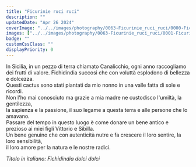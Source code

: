 ```yaml
---
title: "Ficurinie ruci ruci"
description: ""
updatedDate: "Apr 26 2024"
coverImage: "../../images/photography/0063-Ficurinie_ruci_ruci/0000-Ficurinie_ruci_ruci_Sicilia_fichidindia_higo_chumbo_prickly_pear_cactus_olive_ulivi_Monti_Nebrodi_bambini_educazione_natura_ricordi_tradizioni_tinycottons_Olympus_OM1.jpg"
images: ["../../images/photography/0063-Ficurinie_ruci_ruci/0001-Ficurinie_ruci_ruci_Sicilia_fichidindia_higo_chumbo_prickly_pear_cactus_olive_ulivi_Monti_Nebrodi_bambini_educazione_natura_ricordi_tradizioni_tinycottons_Olympus_OM1.jpg","../../images/photography/0063-Ficurinie_ruci_ruci/0002-Ficurinie_ruci_ruci_Sicilia_fichidindia_higo_chumbo_prickly_pear_cactus_olive_ulivi_Monti_Nebrodi_bambini_educazione_natura_ricordi_tradizioni_tinycottons_Olympus_OM1.jpg","../../images/photography/0063-Ficurinie_ruci_ruci/0003-Ficurinie_ruci_ruci_Sicilia_fichidindia_higo_chumbo_prickly_pear_cactus_olive_ulivi_Monti_Nebrodi_bambini_educazione_natura_ricordi_tradizioni_tinycottons_Olympus_OM1.jpg","../../images/photography/0063-Ficurinie_ruci_ruci/0004-Ficurinie_ruci_ruci_Sicilia_fichidindia_higo_chumbo_prickly_pear_cactus_olive_ulivi_Monti_Nebrodi_bambini_educazione_natura_ricordi_tradizioni_tinycottons_Olympus_OM1.jpg","../../images/photography/0063-Ficurinie_ruci_ruci/0005-Ficurinie_ruci_ruci_Sicilia_fichidindia_higo_chumbo_prickly_pear_cactus_olive_ulivi_Monti_Nebrodi_bambini_educazione_natura_ricordi_tradizioni_tinycottons_Olympus_OM1.jpg","../../images/photography/0063-Ficurinie_ruci_ruci/0006-Ficurinie_ruci_ruci_Sicilia_fichidindia_higo_chumbo_prickly_pear_cactus_olive_ulivi_Monti_Nebrodi_bambini_educazione_natura_ricordi_tradizioni_tinycottons_Olympus_OM1.jpg","../../images/photography/0063-Ficurinie_ruci_ruci/0007-Ficurinie_ruci_ruci_Sicilia_fichidindia_higo_chumbo_prickly_pear_cactus_olive_ulivi_Monti_Nebrodi_bambini_educazione_natura_ricordi_tradizioni_tinycottons_Olympus_OM1.jpg","../../images/photography/0063-Ficurinie_ruci_ruci/0008-Ficurinie_ruci_ruci_Sicilia_fichidindia_higo_chumbo_prickly_pear_cactus_olive_ulivi_Monti_Nebrodi_bambini_educazione_natura_ricordi_tradizioni_tinycottons_Olympus_OM1.jpg","../../images/photography/0063-Ficurinie_ruci_ruci/0009-Ficurinie_ruci_ruci_Sicilia_fichidindia_higo_chumbo_prickly_pear_cactus_olive_ulivi_Monti_Nebrodi_bambini_educazione_natura_ricordi_tradizioni_tinycottons_Olympus_OM1.jpg","../../images/photography/0063-Ficurinie_ruci_ruci/0010-Ficurinie_ruci_ruci_Sicilia_fichidindia_higo_chumbo_prickly_pear_cactus_olive_ulivi_Monti_Nebrodi_bambini_educazione_natura_ricordi_tradizioni_tinycottons_Olympus_OM1.jpg","../../images/photography/0063-Ficurinie_ruci_ruci/0011-Ficurinie_ruci_ruci_Sicilia_fichidindia_higo_chumbo_prickly_pear_cactus_olive_ulivi_Monti_Nebrodi_bambini_educazione_natura_ricordi_tradizioni_tinycottons_Olympus_OM1.jpg","../../images/photography/0063-Ficurinie_ruci_ruci/0012-Ficurinie_ruci_ruci_Sicilia_fichidindia_higo_chumbo_prickly_pear_cactus_olive_ulivi_Monti_Nebrodi_bambini_educazione_natura_ricordi_tradizioni_tinycottons_Olympus_OM1.jpg","../../images/photography/0063-Ficurinie_ruci_ruci/0013-Ficurinie_ruci_ruci_Sicilia_fichidindia_higo_chumbo_prickly_pear_cactus_olive_ulivi_Monti_Nebrodi_bambini_educazione_natura_ricordi_tradizioni_tinycottons_Olympus_OM1.jpg","../../images/photography/0063-Ficurinie_ruci_ruci/0014-Ficurinie_ruci_ruci_Sicilia_fichidindia_higo_chumbo_prickly_pear_cactus_olive_ulivi_Monti_Nebrodi_bambini_educazione_natura_ricordi_tradizioni_tinycottons_Olympus_OM1.jpg","../../images/photography/0063-Ficurinie_ruci_ruci/0015-Ficurinie_ruci_ruci_Sicilia_fichidindia_higo_chumbo_prickly_pear_cactus_olive_ulivi_Monti_Nebrodi_bambini_educazione_natura_ricordi_tradizioni_tinycottons_Olympus_OM1.jpg","../../images/photography/0063-Ficurinie_ruci_ruci/0016-Ficurinie_ruci_ruci_Sicilia_fichidindia_higo_chumbo_prickly_pear_cactus_olive_ulivi_Monti_Nebrodi_bambini_educazione_natura_ricordi_tradizioni_tinycottons_Olympus_OM1.jpg","../../images/photography/0063-Ficurinie_ruci_ruci/0017-Ficurinie_ruci_ruci_Sicilia_fichidindia_higo_chumbo_prickly_pear_cactus_olive_ulivi_Monti_Nebrodi_bambini_educazione_natura_ricordi_tradizioni_tinycottons_Olympus_OM1.jpg","../../images/photography/0063-Ficurinie_ruci_ruci/0018-Ficurinie_ruci_ruci_Sicilia_fichidindia_higo_chumbo_prickly_pear_cactus_olive_ulivi_Monti_Nebrodi_bambini_educazione_natura_ricordi_tradizioni_tinycottons_Olympus_OM1.jpg","../../images/photography/0063-Ficurinie_ruci_ruci/0019-Ficurinie_ruci_ruci_Sicilia_fichidindia_higo_chumbo_prickly_pear_cactus_olive_ulivi_Monti_Nebrodi_bambini_educazione_natura_ricordi_tradizioni_tinycottons_Olympus_OM1.jpg","../../images/photography/0063-Ficurinie_ruci_ruci/0020-Ficurinie_ruci_ruci_Sicilia_fichidindia_higo_chumbo_prickly_pear_cactus_olive_ulivi_Monti_Nebrodi_bambini_educazione_natura_ricordi_tradizioni_tinycottons_Olympus_OM1.jpg","../../images/photography/0063-Ficurinie_ruci_ruci/0021-Ficurinie_ruci_ruci_Sicilia_fichidindia_higo_chumbo_prickly_pear_cactus_olive_ulivi_Monti_Nebrodi_bambini_educazione_natura_ricordi_tradizioni_tinycottons_Olympus_OM1.jpg","../../images/photography/0063-Ficurinie_ruci_ruci/0022-Ficurinie_ruci_ruci_Sicilia_fichidindia_higo_chumbo_prickly_pear_cactus_olive_ulivi_Monti_Nebrodi_bambini_educazione_natura_ricordi_tradizioni_tinycottons_Olympus_OM1.jpg","../../images/photography/0063-Ficurinie_ruci_ruci/0023-Ficurinie_ruci_ruci_Sicilia_fichidindia_higo_chumbo_prickly_pear_cactus_olive_ulivi_Monti_Nebrodi_bambini_educazione_natura_ricordi_tradizioni_tinycottons_Olympus_OM1.jpg","../../images/photography/0063-Ficurinie_ruci_ruci/0024-Ficurinie_ruci_ruci_Sicilia_fichidindia_higo_chumbo_prickly_pear_cactus_olive_ulivi_Monti_Nebrodi_bambini_educazione_natura_ricordi_tradizioni_tinycottons_Olympus_OM1.jpg","../../images/photography/0063-Ficurinie_ruci_ruci/0025-Ficurinie_ruci_ruci_Sicilia_fichidindia_higo_chumbo_prickly_pear_cactus_olive_ulivi_Monti_Nebrodi_bambini_educazione_natura_ricordi_tradizioni_tinycottons_Olympus_OM1.jpg","../../images/photography/0063-Ficurinie_ruci_ruci/0026-Ficurinie_ruci_ruci_Sicilia_fichidindia_higo_chumbo_prickly_pear_cactus_olive_ulivi_Monti_Nebrodi_bambini_educazione_natura_ricordi_tradizioni_tinycottons_Olympus_OM1.jpg","../../images/photography/0063-Ficurinie_ruci_ruci/0027-Ficurinie_ruci_ruci_Sicilia_fichidindia_higo_chumbo_prickly_pear_cactus_olive_ulivi_Monti_Nebrodi_bambini_educazione_natura_ricordi_tradizioni_tinycottons_Olympus_OM1.jpg","../../images/photography/0063-Ficurinie_ruci_ruci/0028-Ficurinie_ruci_ruci_Sicilia_fichidindia_higo_chumbo_prickly_pear_cactus_olive_ulivi_Monti_Nebrodi_bambini_educazione_natura_ricordi_tradizioni_tinycottons_Olympus_OM1.jpg","../../images/photography/0063-Ficurinie_ruci_ruci/0029-Ficurinie_ruci_ruci_Sicilia_fichidindia_higo_chumbo_prickly_pear_cactus_olive_ulivi_Monti_Nebrodi_bambini_educazione_natura_ricordi_tradizioni_tinycottons_Olympus_OM1.jpg","../../images/photography/0063-Ficurinie_ruci_ruci/0030-Ficurinie_ruci_ruci_Sicilia_fichidindia_higo_chumbo_prickly_pear_cactus_olive_ulivi_Monti_Nebrodi_bambini_educazione_natura_ricordi_tradizioni_tinycottons_Olympus_OM1.jpg","../../images/photography/0063-Ficurinie_ruci_ruci/0031-Ficurinie_ruci_ruci_Sicilia_fichidindia_higo_chumbo_prickly_pear_cactus_olive_ulivi_Monti_Nebrodi_bambini_educazione_natura_ricordi_tradizioni_tinycottons_Olympus_OM1.jpg","../../images/photography/0063-Ficurinie_ruci_ruci/0032-Ficurinie_ruci_ruci_Sicilia_fichidindia_higo_chumbo_prickly_pear_cactus_olive_ulivi_Monti_Nebrodi_bambini_educazione_natura_ricordi_tradizioni_tinycottons_Olympus_OM1.jpg","../../images/photography/0063-Ficurinie_ruci_ruci/0033-Ficurinie_ruci_ruci_Sicilia_fichidindia_higo_chumbo_prickly_pear_cactus_olive_ulivi_Monti_Nebrodi_bambini_educazione_natura_ricordi_tradizioni_tinycottons_Olympus_OM1.jpg","../../images/photography/0063-Ficurinie_ruci_ruci/0034-Ficurinie_ruci_ruci_Sicilia_fichidindia_higo_chumbo_prickly_pear_cactus_olive_ulivi_Monti_Nebrodi_bambini_educazione_natura_ricordi_tradizioni_tinycottons_Olympus_OM1.jpg","../../images/photography/0063-Ficurinie_ruci_ruci/0035-Ficurinie_ruci_ruci_Sicilia_fichidindia_higo_chumbo_prickly_pear_cactus_olive_ulivi_Monti_Nebrodi_bambini_educazione_natura_ricordi_tradizioni_tinycottons_Olympus_OM1.jpg","../../images/photography/0063-Ficurinie_ruci_ruci/0036-Ficurinie_ruci_ruci_Sicilia_fichidindia_higo_chumbo_prickly_pear_cactus_olive_ulivi_Monti_Nebrodi_bambini_educazione_natura_ricordi_tradizioni_tinycottons_Olympus_OM1.jpg","../../images/photography/0063-Ficurinie_ruci_ruci/0037-Ficurinie_ruci_ruci_Sicilia_fichidindia_higo_chumbo_prickly_pear_cactus_olive_ulivi_Monti_Nebrodi_bambini_educazione_natura_ricordi_tradizioni_tinycottons_Olympus_OM1.jpg","../../images/photography/0063-Ficurinie_ruci_ruci/0038-Ficurinie_ruci_ruci_Sicilia_fichidindia_higo_chumbo_prickly_pear_cactus_olive_ulivi_Monti_Nebrodi_bambini_educazione_natura_ricordi_tradizioni_tinycottons_Olympus_OM1.jpg"]
badge: ""
customCssClass: ""
displayPriority: 0
---
```


In Sicilia, in un pezzo di terra chiamato Canalicchio, ogni anno raccogliamo dei frutti di valore.
Fichidindia succosi che con voluttà esplodono di bellezza e dolcezza.  
Questi cactus sono stati piantati da mio nonno in una valle fatta di sole e ricordi.  
Non l'ho mai conosciuto ma grazie a mia madre ne custodisco l'umiltà, la gentilezza,  
la sapienza e la passione, il suo legame a questa terra e alle persone che lo amavano.  
Passare del tempo in questo luogo è come donare un bene antico e prezioso ai miei figli Vittorio e Sibilla.  
Un bene genuino che con autenticità nutre e fa crescere il loro sentire, la loro sensibilità,  
il loro amore per la natura e le nostre radici.


*Titolo in italiano: Fichidindia dolci dolci*
